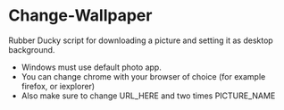 # Change-Wallpaper

Rubber Ducky script for downloading a picture and setting it as desktop background.

* Windows must use default photo app.
* You can change chrome with your browser of choice (for example firefox, or iexplorer)
* Also make sure to change URL_HERE and two times PICTURE_NAME
